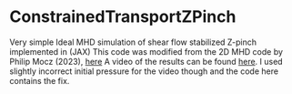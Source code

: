 # ConstrainedTransportZPinch

Very simple Ideal MHD simulation of shear flow stabilized Z-pinch implemented in (JAX)
This code was modified from the 2D MHD code by Philip Mocz (2023), [here](git@github.com:loliverhennigh/ConstrainedTransportZPinch.git)
A video of the results can be found [here](https://www.youtube.com/watch?v=ADio_yOoKkw). I used slightly incorrect initial pressure for the video though and the code here contains the fix.
